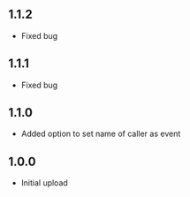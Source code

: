 ## 1.1.2

- Fixed bug

## 1.1.1

- Fixed bug

## 1.1.0

- Added option to set name of caller as event

## 1.0.0

- Initial upload
